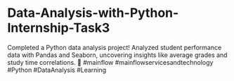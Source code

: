 # Data-Analysis-with-Python-Internship-Task3
Completed a Python data analysis project! Analyzed student performance data with Pandas and Seaborn, uncovering insights like average grades and study time correlations. 🚀  #mainflow #mainflowservicesandtechnology #Python #DataAnalysis #Learning
